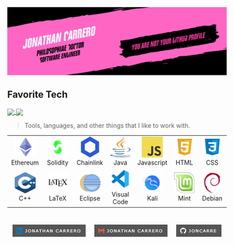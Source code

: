 <img src="./logo/joncarre.png"/>

<h2 align="left" id="macropower-tech">Favorite Tech</h2>

<a href="[ttps://github.com/joncarre/github-readme-stats](https://github.com/Joncarre?tab=repositories)">
  <picture>
    <source
      srcset="https://github-readme-stats.vercel.app/api?username=joncarre&show_icons=true&theme=noctis_minimus"
      media="(prefers-color-scheme: dark)"
    />
    <source
      srcset="https://github-readme-stats.vercel.app/api?username=joncarre&show_icons=true&theme=vue"
      media="(prefers-color-scheme: light), (prefers-color-scheme: no-preference)"
    />
      <img height=200 align="center" src="https://github-readme-stats.vercel.app/api?username=joncarre&show_icons=true" />
  </picture>
</a>

<a href="[ttps://github.com/anuraghazra/github-readme-stats](https://github.com/Joncarre?tab=repositories)">
  <picture>
    <source
      srcset="https://github-readme-stats.vercel.app/api/top-langs/?username=joncarre&layout=compact&show_icons=true&theme=noctis_minimus"
      media="(prefers-color-scheme: dark)"
    />
    <source
      srcset="https://github-readme-stats.vercel.app/api/top-langs/?username=joncarre&layout=compact&show_icons=true&theme=vue"
      media="(prefers-color-scheme: light), (prefers-color-scheme: no-preference)"
    />
      <img height=200 align="center" src="https://github-readme-stats.vercel.app/api/top-langs/?username=joncarre&layout=compact" />
  </picture>
</a>


> Tools, languages, and other things that I like to work with.

<table align="center" style="margin: 0px auto;">
  <tr>
    <td align="center" width="96">
      <a href="#macropower-tech">
        <img src="./logo/ether.svg" width="48" height="48" alt="TypeScript" />
      </a>
      <br>Ethereum
    </td>
    <td align="center" width="96">
      <a href="#macropower-tech">
        <img src="./logo/solidity.svg" width="48" height="48" alt="TypeScript" />
      </a>
      <br>Solidity
    </td>
    <td align="center" width="96">
      <a href="#macropower-tech">
        <img src="./logo/chainlink.png" width="48" height="48" alt="TypeScript" />
      </a>
      <br>Chainlink
    </td>
    <td align="center" width="96">
      <a href="#macropower-tech">
        <img src="./logo/java.svg" width="48" height="48" alt="TypeScript" />
      </a>
      <br>Java
    </td>
    <td align="center" width="96">
      <a href="#macropower-tech">
        <img src="./logo/javascript.svg" width="48" height="48" alt="TypeScript" />
      </a>
      <br>Javascript
    </td>
    <td align="center" width="96">
      <a href="#macropower-tech">
        <img src="./logo/html.svg" width="48" height="48" alt="TypeScript" />
      </a>
      <br>HTML
    </td>
    <td align="center" width="96">
      <a href="#macropower-tech">
        <img src="./logo/css.svg" width="48" height="48" alt="TypeScript" />
      </a>
      <br>CSS
    </td>
  </tr>
  <tr>
    <td align="center" width="96"> 
      <a href="#macropower-tech">
        <img src="./logo/cpp.svg" width="48" height="48" alt="TypeScript" />
      </a>
      <br>C++
    </td>
    <td align="center" width="96">
      <a href="#macropower-tech">
        <img src="./logo/latex.svg" width="48" height="48" alt="TypeScript" />
      </a>
      <br>LaTeX
    </td>
    <td align="center"  width="96">
      <a href="#macropower-tech">
        <img src="./logo/eclipse.svg" width="48" height="48" alt="TypeScript" />
      </a>
      <br>Eclipse
    </td>
    <td align="center"  width="96">
      <a href="#macropower-tech">
        <img src="./logo/vc.svg" width="48" height="48" alt="TypeScript" />
      </a>
      <br>Visual Code
    </td>
    <td align="center" width="96">
      <a href="#macropower-tech">
        <img src="./logo/kali.svg" width="48" height="48" alt="TypeScript" />
      </a>
      <br>Kali
    </td>
    <td align="center"  width="96">
      <a href="#macropower-tech">
        <img src="./logo/mint.svg" width="48" height="48" alt="TypeScript" />
      </a>
      <br>Mint
    </td>
    <td align="center" width="96">
      <a href="#macropower-tech">
        <img src="./logo/debian.svg" width="48" height="48" alt="TypeScript" />
      </a>
      <br>Debian
    </td>
  </tr>
</table>

<h1 align="center"></h1>
<p align="center">
<a href="https://www.linkedin.com/in/jonathancarrero/"><img align="center" src="./logo/link2.PNG"/></a> &nbsp;&nbsp;&nbsp; <a href="mailto:jonathan.carrero.aranda@gmail.com"><img align="center" src="./logo/link3.PNG"/></a> &nbsp;&nbsp;&nbsp; <a href="https://github.com/Joncarre"><img align="center" src="./logo/link1.PNG"/></a>
</p>
